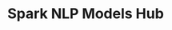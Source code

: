 ---
layout: landing
comment: no
title: Spark NLP Models Hub 
excerpt: A place for sharing and discovery of both community and premium Spark NLP models and pipelines.
permalink: /modelmain
header: true  
article_header:
  actions:
    - text: Explore Models and Pipelines
      type: trans
      url: /models
    - text: Models in Action
      type: trans
      url: /demo
    - text: '<i class="fab fa-github"></i> GitHub'
      type: trans
      url: https://github.com/johnsnowlabs/spark-nlp-models
  height: 20vh
  theme: dark
header:
  background_image: assets/images/modellanding.jpg

---